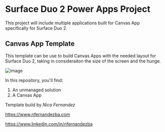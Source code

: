 # Surface Duo 2 Power Apps Project

This project will include multiple applications built for Canvas App specifically for Surface Duo 2.

## Canvas App Template

This template can be use to build Canvas Apps with the needed layout for Surface Duo 2, taking in consideraiton the size of the screen and the hunge. 

![image](https://user-images.githubusercontent.com/117593801/213550941-42268c69-6319-452b-8f07-dee8264a021d.png)

In this repository, you'll find:
1) An unmanaged solution
2) A Canvas App

Template build by *Nico Fernandez*

https://www.nfernandezba.com

https://www.linkedin.com/in/nfernandezba

